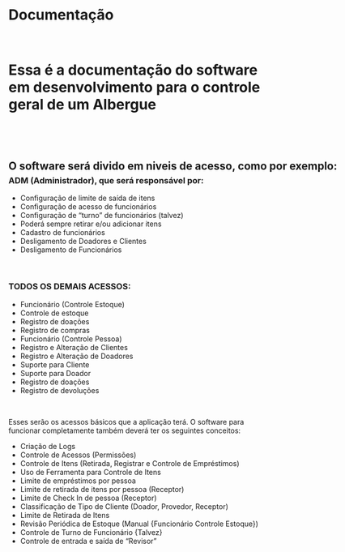 # Documentação
﻿<h1>
    Essa é a documentação do software em desenvolvimento para o controle geral de um Albergue
<h1>
    &nbsp;
<h2 style="height: 8px; width: 1239px; margin-top: 0px">
    O software será divido em niveis de acesso, como por exemplo:
</h2>
<h3>
    ADM (Administrador), que será responsável por:
</h3>
<ul>
  <li>Configuração de limite de saída de itens</li>
  <li>Configuração de acesso de funcionários</li>
  <li>Configuração de “turno” de funcionários (talvez)</li>
  <li>Poderá sempre retirar e/ou adicionar itens</li>
  <li>Cadastro de funcionários</li>
  <li>Desligamento de Doadores e Clientes</li>
  <li>Desligamento de Funcionários</li>
</ul>
  &nbsp;
<h3>
  TODOS OS DEMAIS ACESSOS:
</h3>
<ul>
  <li>Funcionário (Controle Estoque)</li>
  <li>Controle de estoque</li>
  <li>Registro de doações</li>
  <li>Registro de compras</li>
  <li>Funcionário (Controle Pessoa)</li>
  <li>Registro e Alteração de Clientes</li>
  <li>Registro e Alteração de Doadores</li>
  <li>Suporte para Cliente</li>
  <li>Suporte para Doador</li>
  <li>Registro de doações</li>
  <li>Registro de devoluções</li>
</ul>

&nbsp;
&nbsp;

<p>
  Esses serão os acessos básicos que a aplicação terá. O software para funcionar completamente também deverá ter os seguintes conceitos:
</p>
<ul>
  <li>Criação de Logs</li>
  <li>Controle de Acessos (Permissões)</li>
  <li>Controle de Itens (Retirada, Registrar e Controle de Empréstimos)</li>
  <li>Uso de Ferramenta para Controle de Itens</li>
  <li>Limite de empréstimos por pessoa</li>
  <li>Limite de retirada de itens por pessoa (Receptor)</li>
  <li>Limite de Check In de pessoa (Receptor)</li>
  <li>Classificação de Tipo de Cliente (Doador, Provedor, Receptor)</li>
  <li>Limite de Retirada de Itens</li>
  <li>Revisão Periódica de Estoque (Manual {Funcionário Controle Estoque})</li>
  <li>Controle de Turno de Funcionário {Talvez}</li>
  <li>Controle de entrada e saída de “Revisor”</li>
</ul>
